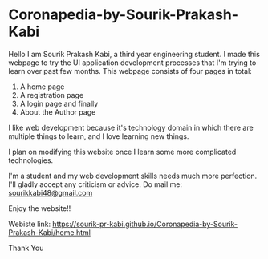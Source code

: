 # Coronapedia-by-Sourik-Prakash-Kabi

Hello I am Sourik Prakash Kabi, a third year engineering student. I made this webpage to try the UI application development processes that I'm trying to learn over past few months.
This webpage consists of four pages in total:
1. A home page
2. A registration page
3. A login page
  and finally
4. About the Author page

I like web development because it's technology domain in which there are multiple things to learn, and I love learning new things.

I plan on modifying this website once I learn some more complicated technologies. 

I'm a student and my web development skills needs much more perfection. I'll gladly accept any criticism or advice.
Do mail me: sourikkabi48@gmail.com

Enjoy the website!!

Webiste link:  https://sourik-pr-kabi.github.io/Coronapedia-by-Sourik-Prakash-Kabi/home.html

Thank You
